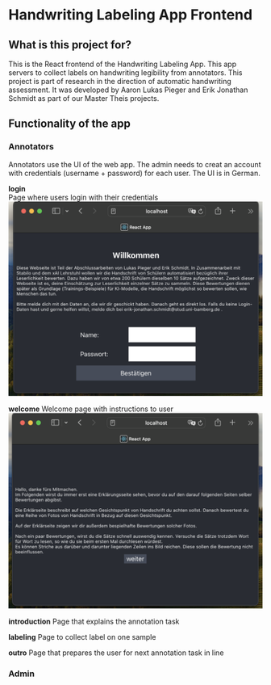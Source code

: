 # Handwriting Labeling App Frontend

## What is this project for?
This is the React frontend of the Handwriting Labeling App.
This app servers to collect labels on handwriting legibility from annotators.
This project is part of research in the direction of automatic handwriting assessment.
It was developed by Aaron Lukas Pieger and Erik Jonathan Schmidt as part of our Master Theis projects.

## Functionality of the app

### Annotators
Annotators use the UI of the web app.
The admin needs to creat an account with credentials (username + password) for each user.
The UI is in German.

**login**  
Page where users login with their credentials
![screenshot login](images/screenshot_ui_login.png)

**welcome**
Welcome page with instructions to user
![screenshot login](images/screenshot_ui_welcome.png)

**introduction**
Page that explains the annotation task

**labeling**
Page to collect label on one sample

**outro**
Page that prepares the user for next annotation task in line

### Admin
